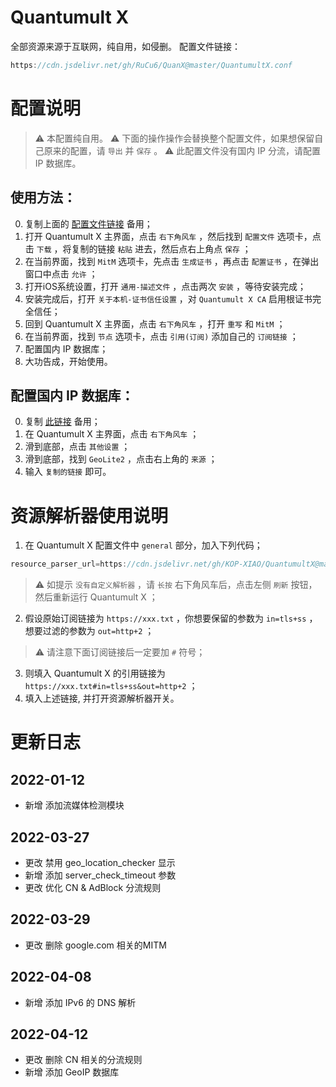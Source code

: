 # Quantumult X

全部资源来源于互联网，纯自用，如侵删。
配置文件链接：
```Java
https://cdn.jsdelivr.net/gh/RuCu6/QuanX@master/QuantumultX.conf
```

# 配置说明

>⚠️ 本配置纯自用。
>⚠️ 下面的操作操作会替换整个配置文件，如果想保留自己原来的配置，请 `导出` 并 `保存` 。
>⚠️ 此配置文件没有国内 IP 分流，请配置 IP 数据库。

## 使用方法：
  0. 复制上面的 [配置文件链接](https://cdn.jsdelivr.net/gh/RuCu6/QuanX@master/QuantumultX.conf) 备用；
  1. 打开 Quantumult X 主界面，点击 `右下角风车` ，然后找到 `配置文件` 选项卡，点击 `下载` ，将复制的链接 `粘贴` 进去，然后点右上角点 `保存` ；
  2. 在当前界面，找到 `MitM` 选项卡，先点击 `生成证书` ，再点击 `配置证书` ，在弹出窗口中点击 `允许` ；
  3. 打开iOS系统设置，打开 `通用-描述文件` ，点击两次 `安装` ，等待安装完成；
  4. 安装完成后，打开 `关于本机-证书信任设置` ，对 `Quantumult X CA` 启用根证书完全信任；
  5. 回到 Quantumult X 主界面，点击 `右下角风车` ，打开 `重写` 和 `MitM` ；
  6. 在当前界面，找到 `节点` 选项卡，点击 `引用(订阅)` 添加自己的 `订阅链接` ；
  7. 配置国内 IP 数据库；
  8. 大功告成，开始使用。

## 配置国内 IP 数据库：
  0. 复制 [此链接](https://raw.githubusercontent.com/Hackl0us/GeoIP2-CN/release/Country.mmdb) 备用；
  1. 在 Quantumult X 主界面，点击 `右下角风车` ；
  2. 滑到底部，点击 `其他设置` ；
  3. 滑到底部，找到 `GeoLite2` ，点击右上角的 `来源` ；
  4. 输入 `复制的链接` 即可。

# 资源解析器使用说明

1. 在 Quantumult X 配置文件中 `general` 部分，加入下列代码；
```Java
resource_parser_url=https://cdn.jsdelivr.net/gh/KOP-XIAO/QuantumultX@master/Scripts/resource-parser.js
```
>⚠️ 如提示 `没有自定义解析器` ，请 `长按` 右下角风车后，点击左侧 `刷新` 按钮，然后重新运行 Quantumult X ；
2. 假设原始订阅链接为 `https://xxx.txt` ，你想要保留的参数为 `in=tls+ss` ，想要过滤的参数为 `out=http+2` ；
>⚠️ 请注意下面订阅链接后一定要加 `#` 符号；
3. 则填入 Quantumult X 的引用链接为 `https://xxx.txt#in=tls+ss&out=http+2` ；
4. 填入上述链接, 并打开资源解析器开关。

# 更新日志

## 2022-01-12
- 新增 添加流媒体检测模块
## 2022-03-27
- 更改 禁用 geo_location_checker 显示
- 新增 添加 server_check_timeout 参数
- 更改 优化 CN & AdBlock 分流规则
## 2022-03-29
- 更改 删除 google.com 相关的MITM
## 2022-04-08
- 新增 添加 IPv6 的 DNS 解析
## 2022-04-12
- 更改 删除 CN 相关的分流规则
- 新增 添加 GeoIP 数据库
